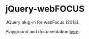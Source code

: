 # jQuery-webFOCUS

JQuery plug-in for webFocus (2013). 

Playground and documentation [here](https://reymad.github.io/jquery-for-webfocus/).

